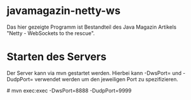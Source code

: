 javamagazin-netty-ws
=================

Das hier gezeigte Programm ist Bestandteil des Java Magazin Artikels "Netty - WebSockets to the rescue".

Starten des Servers
=================
Der Server kann via mvn gestartet werden. Hierbei kann -DwsPort= und -DudpPort= verwendet werden um den 
jeweiligen Port zu spezifizieren.

\# mvn exec:exec -DwsPort=8888 -DudpPort=9999

